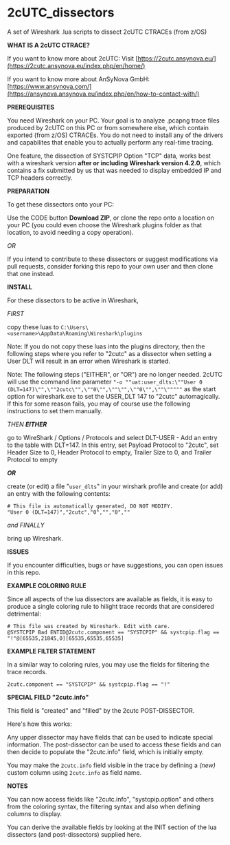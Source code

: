 # 2cUTC_dissectors

A set of Wireshark .lua scripts to dissect 2cUTC CTRACEs (from z/OS)

**WHAT IS A 2cUTC CTRACE?**

If you want to know more about 2cUTC: Visit [https://2cutc.ansynova.eu/](https://2cutc.ansynova.eu/index.php/en/home/)

If you want to know more about AnSyNova GmbH: [https://www.ansynova.com/](https://ansynova.ansynova.eu/index.php/en/how-to-contact-with/)

**PREREQUISITES**

You need Wireshark on your PC. Your goal is to analyze .pcapng trace files produced by 2cUTC on this PC or from somewhere else, which contain exported (from z/OS) CTRACEs. You do not need to install any of the drivers and capabilites that enable you to actually perform any real-time tracing.

One feature, the dissection of SYSTCPIP Option "TCP" data, works best with a wireshark version **after or including** **Wireshark version 4.2.0**, which contains a fix submitted by us that was needed to display embedded IP and TCP headers correctly.

**PREPARATION**

To get these dissectors onto your PC:

Use the CODE button **Download ZIP**, or clone the repo onto a location on your PC (you could even choose the Wireshark plugins folder as that location, to avoid needing a copy operation). 

_OR_

If you intend to contribute to these dissectors or suggest modifications via pull requests, consider forking this repo to your own user and then clone that one instead. 

**INSTALL**

For these dissectors to be active in Wireshark,

_FIRST_

copy these luas to `C:\Users\<username>\AppData\Roaming\Wireshark\plugins`

Note: If you do not copy these luas into the plugins directory, then the following
steps where you refer to "2cutc" as a dissector when setting a User DLT will result
in an error when Wireshark is started.

Note: The following steps ("EITHER", or "OR") are no longer needed. 2cUTC will use the command
line parameter `"-o ""uat:user_dlts:\""User 0 (DLT=147)\"",\""2cutc\"",\""0\"",\""\"",\""0\"",\""\"""""`
as the start option for wireshark.exe to set the USER_DLT 147 to "2cutc" automagically.
If this for some reason fails, you may of course use the following instructions to
set them manually.

_THEN **EITHER**_

go to WireShark / Options / Protocols and select DLT-USER - Add an entry to the table  with DLT=147.
In this entry, set Payload Protocol to "2cutc", set Header Size to 0, Header Protocol to empty, Trailer Size to 0, and Trailer Protocol to empty

_**OR**_

create (or edit) a file "`user_dlts`" in your wirshark profile and create (or add) an entry with the following contents:

```
# This file is automatically generated, DO NOT MODIFY.
"User 0 (DLT=147)","2cutc","0","","0",""
```

_and FINALLY_

bring up Wireshark.

**ISSUES**

If you encounter difficulties, bugs or have suggestions, you can open issues in this repo.

**EXAMPLE COLORING RULE**

Since all aspects of the lua dissectors are available as fields, it is easy to produce a single coloring rule to hilight
trace records that are considered detrimental:

```
# This file was created by Wireshark. Edit with care.
@SYSTCPIP Bad ENTID@2cutc.component == "SYSTCPIP" && systcpip.flag == "!"@[65535,21845,0][65535,65535,65535]
```

**EXAMPLE FILTER STATEMENT**

In a similar way to coloring rules, you may use the fields for filtering the trace records.

```
2cutc.component == "SYSTCPIP" && systcpip.flag == "!"
```

**SPECIAL FIELD "2cutc.info"**

This field is "created" and "filled" by the 2cutc POST-DISSECTOR.

Here's how this works:

Any upper dissector may have fields that can be used to indicate special information. The post-dissector can be used to access these fields and can then decide to populate the "2cutc.info" field, which is initially empty.

You may make the `2cutc.info` field visible in the trace by defining a _(new)_ custom column using `2cutc.info` as field name.

**NOTES**

You can now access fields like "2cutc.info", "systcpip.option" and others from the coloring syntax, the filtering syntax and also when defining columns to display.

You can derive the available fields by looking at the INIT section of the lua dissectors (and post-dissectors) supplied here.
